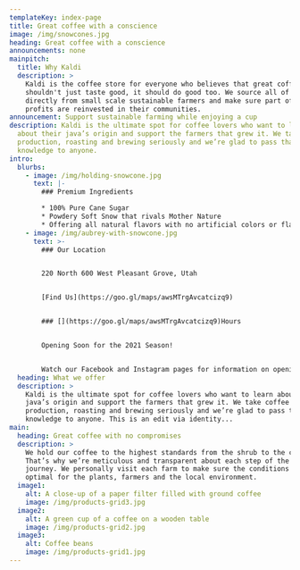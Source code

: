 ```yaml
---
templateKey: index-page
title: Great coffee with a conscience
image: /img/snowcones.jpg
heading: Great coffee with a conscience
announcements: none
mainpitch:
  title: Why Kaldi
  description: >
    Kaldi is the coffee store for everyone who believes that great coffee
    shouldn't just taste good, it should do good too. We source all of our beans
    directly from small scale sustainable farmers and make sure part of the
    profits are reinvested in their communities.
announcement: Support sustainable farming while enjoying a cup
description: Kaldi is the ultimate spot for coffee lovers who want to learn
  about their java’s origin and support the farmers that grew it. We take coffee
  production, roasting and brewing seriously and we’re glad to pass that
  knowledge to anyone.
intro:
  blurbs:
    - image: /img/holding-snowcone.jpg
      text: |-
        ### Premium Ingredients

        * 100% Pure Cane Sugar
        * Powdery Soft Snow that rivals Mother Nature
        * Offering all natural flavors with no artificial colors or flavors
    - image: /img/aubrey-with-snowcone.jpg
      text: >-
        ### Our Location


        220 North 600 West Pleasant Grove, Utah


        [Find Us](https://goo.gl/maps/awsMTrgAvcatcizq9)


        ### [](https://goo.gl/maps/awsMTrgAvcatcizq9)Hours


        Opening Soon for the 2021 Season!


        Watch our Facebook and Instagram pages for information on opening dates and times
  heading: What we offer
  description: >
    Kaldi is the ultimate spot for coffee lovers who want to learn about their
    java’s origin and support the farmers that grew it. We take coffee
    production, roasting and brewing seriously and we’re glad to pass that
    knowledge to anyone. This is an edit via identity...
main:
  heading: Great coffee with no compromises
  description: >
    We hold our coffee to the highest standards from the shrub to the cup.
    That’s why we’re meticulous and transparent about each step of the coffee’s
    journey. We personally visit each farm to make sure the conditions are
    optimal for the plants, farmers and the local environment.
  image1:
    alt: A close-up of a paper filter filled with ground coffee
    image: /img/products-grid3.jpg
  image2:
    alt: A green cup of a coffee on a wooden table
    image: /img/products-grid2.jpg
  image3:
    alt: Coffee beans
    image: /img/products-grid1.jpg
---
```

